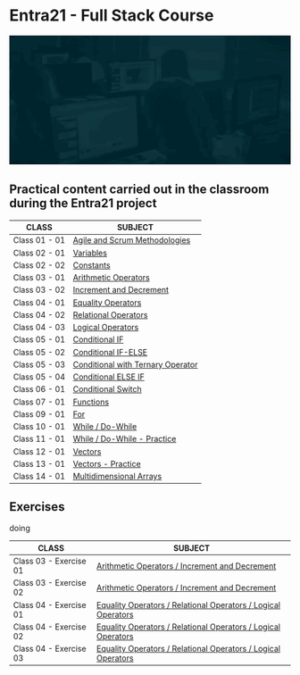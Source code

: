 # Entra21 - Full Stack Course

![Gif Entra21](/Gifs/entra21.gif)

## Practical content carried out in the classroom during the Entra21 project

| CLASS | SUBJECT |
|------|---------|
|Class 01 - 01|[Agile and Scrum Methodologies](./Aula02%20-%2001%20-%20Variaveis/) 
|Class 02 - 01|[Variables](./Aula02%20-%2001%20-%20Variaveis/)                                    
|Class 02 - 02|[Constants](./Aula02%20-%2002%20-%20Constantes/)
|Class 03 - 01|[Arithmetic Operators](./Aula03%20-%2001%20-%20OperadoresAritimeticos/)
|Class 03 - 02|[Increment and Decrement](./Aula03%20-%2002%20-%20IncrementoDecremento/)
|Class 04 - 01|[Equality Operators](./Aula04%20-%2001-%20OperadoresDeIgualdade/)
|Class 04 - 02|[Relational Operators](./Aula04%20-%2002%20-%20OperadoresRelacionais/)
|Class 04 - 03|[Logical Operators](./Aula04%20-%2003%20-%20OperadoresLogicos/)
|Class 05 - 01|[Conditional IF](./Aula05%20-%2001%20-%20if/)
|Class 05 - 02|[Conditional IF-ELSE](./Aula%2005%20-%2002%20-%20IF_ELSE/)
|Class 05 - 03|[Conditional with Ternary Operator](./Aula05%20-%2003%20-%20OpeeradorTernario/)
|Class 05 - 04|[Conditional ELSE IF](./Aula05%20-%2004%20-%20ElseIf/)
|Class 06 - 01|[Conditional Switch](./Aula06%20-%2001%20-%20Switch/)
|Class 07 - 01|[Functions](./Aula07%20-%2001%20-%20Funcoes/)
|Class 09 - 01|[For](./Aula09%20-%2001%20-%20For/)
|Class 10 - 01|[While / Do-While](./Aula10%20-%2001%20-%20while/)
|Class 11 - 01|[While / Do-While - Practice](./Aula11%20-%2001%20-%20PraticaEmSala/)
|Class 12 - 01|[Vectors](./Aula12%20-%2001%20-%20Vetores/)
|Class 13 - 01|[Vectors - Practice](./Aula13%20-%20ExerciciosVetores/)
|Class 14 - 01|[Multidimensional Arrays](./Aula14%20-%2001%20-%20Matrizes/)

## Exercises

doing

| CLASS | SUBJECT |
|------|---------|
|Class 03 - Exercise 01 |[Arithmetic Operators / Increment and Decrement](./Aula03%20-%20ExercicioPrecoCusto/)
|Class 03 - Exercise 02 |[Arithmetic Operators / Increment and Decrement](./Aula03%20-%20ExerciocioAreaPerimetro/)
|Class 04 - Exercise 01|[Equality Operators / Relational Operators / Logical Operators](./Aula04%20-%20ExercicioIgualdade/)
|Class 04 - Exercise 02|[Equality Operators / Relational Operators / Logical Operators](./Aula04%20-%20ExercicioOperadoresLogicos/)      
|Class 04 - Exercise 03|[Equality Operators / Relational Operators / Logical Operators](./Aula04%20-%20ExerciocioRelacional/)